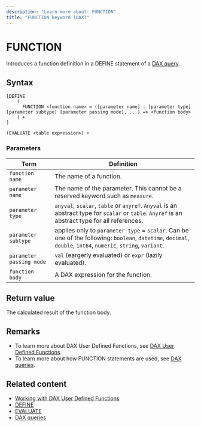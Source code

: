 ```yaml
---
description: "Learn more about: FUNCTION"
title: "FUNCTION keyword (DAX)"
---
```

# FUNCTION

Introduces a function definition in a DEFINE statement of a [DAX query](dax-queries.md).

## Syntax

```dax
[DEFINE 
    (
      FUNCTION <function name> = ([parameter name] : [parameter type] [parameter subtype] [parameter passing mode], ...) => <function body>
    ) + 
]

(EVALUATE <table expression>) +
```

### Parameters

|Term|Definition|
|---------|---------|
|`function name`|The name of a function.|
|`parameter name`|The name of the parameter. This cannot be a reserved keyword such as `measure`.|
|`parameter type`|`anyval`, `scalar`, `table` or `anyref`. `Anyval` is an abstract type for `scalar` or `table`. `Anyref` is an abstract type for all references.| 
|`parameter subtype`|applies only to `parameter type` = `scalar`. Can be one of the following: `boolean`, `datetime`, `decimal`, `double`, `int64`, `numeric`, `string`, `variant`.|
|`parameter passing mode`|`val` (eargerly evaluated) or `expr` (lazily evaluated).|
|`function body`| A DAX expression for the function.  |

## Return value

The calculated result of the function body.

## Remarks

- To learn more about DAX User Defined Functions, see [DAX User Defined Functions](best-practices/dax-user-defined-function.md).
- To learn more about how FUNCTION statements are used, see [DAX queries](dax-queries.md).

## Related content

- [Working with DAX User Defined Functions](best-practices/dax-user-defined-function.md)
- [DEFINE](define-statement-dax.md)
- [EVALUATE](evaluate-statement-dax.md)
- [DAX queries](dax-queries.md)
